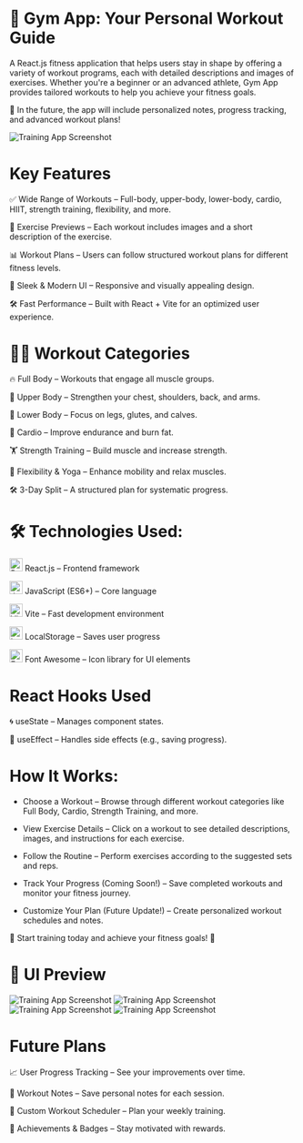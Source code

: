 # 💪 Gym App: Your Personal Workout Guide

A React.js fitness application that helps users stay in shape by offering a variety of workout programs, each with detailed descriptions and images of exercises. Whether you're a beginner or an advanced athlete, Gym App provides tailored workouts to help you achieve your fitness goals.

🚀 In the future, the app will include personalized notes, progress tracking, and advanced workout plans!

![Training App Screenshot](https://raw.githubusercontent.com/trenches022/react-training-app/main/assets/gym-app-screenshot2.png)

#  Key Features

✅ Wide Range of Workouts – Full-body, upper-body, lower-body, cardio, HIIT, strength training, flexibility, and more.

📸 Exercise Previews – Each workout includes images and a short description of the exercise.

📊 Workout Plans – Users can follow structured workout plans for different fitness levels.

🎨 Sleek & Modern UI – Responsive and visually appealing design.

🛠 Fast Performance – Built with React + Vite for an optimized user experience.


# 🏋️‍♂️ Workout Categories

🔥 Full Body – Workouts that engage all muscle groups.

💪 Upper Body – Strengthen your chest, shoulders, back, and arms.

🦵 Lower Body – Focus on legs, glutes, and calves.

🏃 Cardio – Improve endurance and burn fat.

🏋️ Strength Training – Build muscle and increase strength.

🧘 Flexibility & Yoga – Enhance mobility and relax muscles.

🛠 3-Day Split – A structured plan for systematic progress.

# 🛠 Technologies Used:

<a href="https://reactjs.org/" target="_blank"><img src="https://raw.githubusercontent.com/danielcranney/readme-generator/main/public/icons/skills/react-colored.svg" width="23" height="23" alt="React" /></a> React.js – Frontend framework

<a href="https://developer.mozilla.org/en-US/docs/Web/JavaScript" target="_blank"><img src="https://raw.githubusercontent.com/danielcranney/readme-generator/main/public/icons/skills/javascript-colored.svg" width="23" height="23" alt="JavaScript" /></a> JavaScript (ES6+) – Core language

<a href="https://vitejs.dev/" target="_blank"><img src="https://raw.githubusercontent.com/danielcranney/readme-generator/main/public/icons/skills/vite-colored.svg" width="23" height="23" alt="Vite" /></a> Vite – Fast development environment

<a href="https://developer.mozilla.org/en-US/docs/Web/API/Window/localStorage" target="_blank"><img src="https://cdn-icons-png.flaticon.com/128/15099/15099747.png" width="23" height="23" alt="LocalStorage" /></a> LocalStorage – Saves user progress

<a href="https://fontawesome.com/" target="_blank"><img src="https://encrypted-tbn0.gstatic.com/images?q=tbn:ANd9GcSjoAY1yvW2TRRXFVU1Hcf0h6MfFH0AXDS2Jg&s" width="23" height="23" alt="Font Awesome" /></a> Font Awesome – Icon library for UI elements

# React Hooks Used

🌀 useState – Manages component states.

🔄 useEffect – Handles side effects (e.g., saving progress).

# How It Works:

* Choose a Workout – Browse through different workout categories like Full Body, Cardio, Strength Training, and more.

* View Exercise Details – Click on a workout to see detailed descriptions, images, and instructions for each exercise.

* Follow the Routine – Perform exercises according to the suggested sets and reps.

* Track Your Progress (Coming Soon!) – Save completed workouts and monitor your fitness journey.

* Customize Your Plan (Future Update!) – Create personalized workout schedules and notes.

💪 Start training today and achieve your fitness goals! 🚀

# 🎨 UI Preview

![Training App Screenshot](https://raw.githubusercontent.com/trenches022/react-training-app/main/assets/gym-app-screenshot1.png)
![Training App Screenshot](https://raw.githubusercontent.com/trenches022/react-training-app/main/assets/gym-app-screenshot.png)
![Training App Screenshot](https://raw.githubusercontent.com/trenches022/react-training-app/main/assets/gym-app-screenshot3.png)
![Training App Screenshot](https://raw.githubusercontent.com/trenches022/react-training-app/main/assets/gym-app-screenshot4.png)

# Future Plans

📈 User Progress Tracking – See your improvements over time.

📝 Workout Notes – Save personal notes for each session.

📅 Custom Workout Scheduler – Plan your weekly training.

🎯 Achievements & Badges – Stay motivated with rewards.
